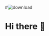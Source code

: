 #![download](https://github.com/user-attachments/assets/d503f1be-bff3-40d2-8dee-a81480a9a4eb)
# Hi there 👋


